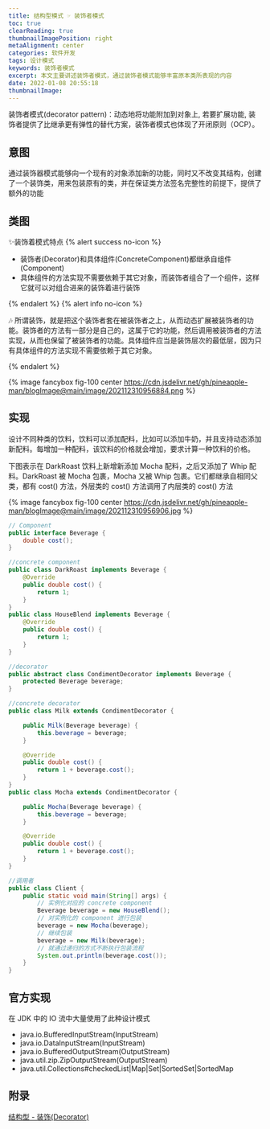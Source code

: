 ```yaml
---
title: 结构型模式 ☞ 装饰者模式
toc: true
clearReading: true
thumbnailImagePosition: right
metaAlignment: center
categories: 软件开发
tags: 设计模式
keywords: 装饰者模式
excerpt: 本文主要讲述装饰者模式，通过装饰者模式能够丰富原本类所表现的内容
date: 2022-01-08 20:55:18
thumbnailImage:
---
```

<!-- toc -->

装饰者模式(decorator pattern)：动态地将功能附加到对象上, 若要扩展功能, 装饰者提供了比继承更有弹性的替代方案，装饰者模式也体现了开闭原则（OCP）。


## 意图

通过装饰器模式能够向一个现有的对象添加新的功能，同时又不改变其结构，创建了一个装饰类，用来包装原有的类，并在保证类方法签名完整性的前提下，提供了额外的功能

## 类图

:sparkles:装饰着模式特点
{% alert success no-icon %}

- 装饰者(Decorator)和具体组件(ConcreteComponent)都继承自组件(Component)
- 具体组件的方法实现不需要依赖于其它对象，而装饰者组合了一个组件，这样它就可以对组合进来的装饰着进行装饰

{% endalert %}
{% alert info no-icon %}

:notes: 所谓装饰，就是把这个装饰者套在被装饰者之上，从而动态扩展被装饰者的功能。装饰者的方法有一部分是自己的，这属于它的功能，然后调用被装饰者的方法实现，从而也保留了被装饰者的功能。具体组件应当是装饰层次的最低层，因为只有具体组件的方法实现不需要依赖于其它对象。

{% endalert %}

{% image fancybox fig-100  center https://cdn.jsdelivr.net/gh/pineapple-man/blogImage@main/image/202112310956884.png %}

## 实现

设计不同种类的饮料，饮料可以添加配料，比如可以添加牛奶，并且支持动态添加新配料。每增加一种配料，该饮料的价格就会增加，要求计算一种饮料的价格。

下图表示在 DarkRoast 饮料上新增新添加 Mocha 配料，之后又添加了 Whip 配料。DarkRoast 被 Mocha 包裹，Mocha 又被 Whip 包裹。它们都继承自相同父类，都有 cost() 方法，外层类的 cost() 方法调用了内层类的 cost() 方法

{% image fancybox fig-100  center https://cdn.jsdelivr.net/gh/pineapple-man/blogImage@main/image/202112310956906.jpg %}

```java
// Component
public interface Beverage {
    double cost();
}
```

```java
//concrete component
public class DarkRoast implements Beverage {
    @Override
    public double cost() {
        return 1;
    }
}
public class HouseBlend implements Beverage {
    @Override
    public double cost() {
        return 1;
    }
}
```

```java
//decorator
public abstract class CondimentDecorator implements Beverage {
    protected Beverage beverage;
}
```

```java
//concrete decorator
public class Milk extends CondimentDecorator {

    public Milk(Beverage beverage) {
        this.beverage = beverage;
    }

    @Override
    public double cost() {
        return 1 + beverage.cost();
    }
}
public class Mocha extends CondimentDecorator {

    public Mocha(Beverage beverage) {
        this.beverage = beverage;
    }

    @Override
    public double cost() {
        return 1 + beverage.cost();
    }
}
```

```java
//调用者
public class Client {
    public static void main(String[] args) {
        // 实例化对应的 concrete component
        Beverage beverage = new HouseBlend(); 
        // 对实例化的 component 进行包装
        beverage = new Mocha(beverage);
        // 继续包装
        beverage = new Milk(beverage);
        // 就通过递归的方式不断执行包装流程
        System.out.println(beverage.cost());
    }
}
```

## 官方实现

在 JDK 中的 IO 流中大量使用了此种设计模式

- java.io.BufferedInputStream(InputStream)
- java.io.DataInputStream(InputStream)
- java.io.BufferedOutputStream(OutputStream)
- java.util.zip.ZipOutputStream(OutputStream)
- java.util.Collections#checkedList|Map|Set|SortedSet|SortedMap

## 附录

[结构型 - 装饰(Decorator)](https://www.pdai.tech/md/dev-spec/pattern/12_decorator.html)


